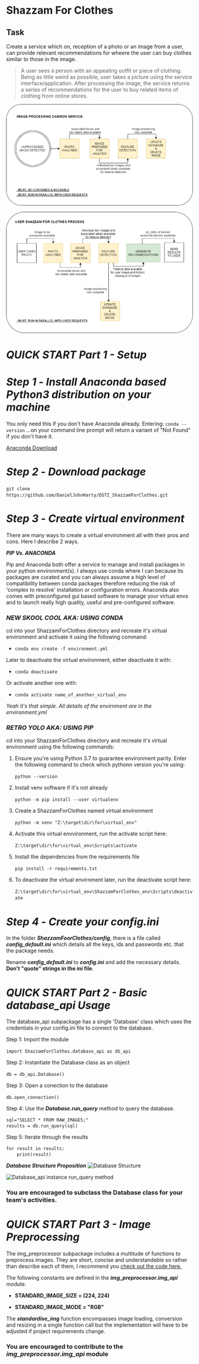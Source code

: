 # Shazzam For Clothes

## Task
Create a service which on, reception of a photo or an image from a user, can provide relevant recommendations for wheere the user can buy clothes similar to those in the image.

>A user sees a person with an appealing outfit or piece of clothing. Being as little weird as possible, user takes a picture using the service interface/application. After processing the image, the service returns a series of recommendations for the user to buy related items of clothing from online stores.

![Image Processing Daemon Service](https://github.com/DanielJohnHarty/DSTI_ShazzamForClothes/blob/master/Documents/imgs/img_proc_daemon.png)

![User Shazzam Process](https://github.com/DanielJohnHarty/DSTI_ShazzamForClothes/blob/master/Documents/imgs/user_shazzam_process.png)


# ***QUICK START Part 1 - Setup***

# ***Step 1*** - *Install Anaconda based Python3 distribution on your machine*

You only need this if you don't have Anaconda already. Entering:
```conda --version```
...on your command line prompt will return a variant of "Not Found" if you don't have it.


[Anaconda Download](https://www.anaconda.com/distribution/#download-section)


# ***Step 2*** - *Download package*

```git clone https://github.com/DanielJohnHarty/DSTI_ShazzamForClothes.git```

# ***Step 3*** - *Create virtual environment*

There are many ways to create a virtual environment all with their pros and cons. Here I describe 2 ways.

***PIP Vs. ANACONDA***

Pip and Anaconda both offer a service to manage and install packages in your python environment(s). I always use conda where I can because its packages are curated and you can always assume a high level of compatibility between conda packages therefore reducing the risk of 'complex to resolve' installation or configuration errors. Anaconda also comes with preconfigured gui based software to manage your virtual envs and to launch really high quality, useful and pre-configured software.


### ***NEW SKOOL COOL AKA: USING CONDA***

cd into your ShazzamForClothes directory and recreate it's virtual environment and activate it using the following command:

- ```conda env create -f environment.yml```
  
Later to deactivate the virtual environment, either deactivate it with:

- ```conda deactivate```

Or activate another one with:

- ```conda activate name_of_another_virtual_env```

*Yeah it's that simple. All details of the envirnment are in the environment.yml*

### ***RETRO YOLO AKA: USING PIP***

cd into your ShazzamForClothes directory and recreate it's virtual environment using the following commands:

1. Ensure you're using Python 3.7 to guarantee environment parity. Enter the following command to check which pythonn version you're using:

    ```python --version```

2. Install venv software if it's not already

   ```python -m pip install --user virtualenv```

3. Create a ShazzamForClothes named virtual environment

     ```python -m venv "Z:\target\dir\for\virtual_env"```

4. Activate this virtual envvironment, run the activate script here:
   
   ```Z:\target\dir\for\virtual_env\Scripts\activate```
  
5. Install the dependencies from the requirements file

    ```pip install -r requirements.txt```

6. To deactivate the virtual envirnment later, run the deactivate script here:
   
   ```Z:\target\dir\for\virtual_env\ShazzamForClothes_env\Scripts\deactivate```



# ***Step 4*** - *Create your config.ini*

In the folder ***ShazzamFoorClothes/config***, there is a file called ***config_default.ini*** which details all the keys, ids and passwords etc. that the package needs. 

Rename ***config_default.ini*** to ***config.ini*** and add the necessary details. **Don't "quote" strings in the ini file**.


# ***QUICK START Part 2 - Basic database_api Usage***

The database_api subpackage has a single 'Database' class which uses the credentials in your config.ini file to connect to the database.

Step 1: Import the module

```import ShazzamForClothes.database_api as db_api```

Step 2: Instantiate the Database class as an object

```db = db_api.Database()```

Step 3: Open a conection to the database

```db.open_connection()``` 

Step 4: Use the ***Database.run_query*** method to query the database.
```
sql="SELECT * FROM RAW_IMAGES;"
results = db.run_query(sql)
```

Step 5: Iterate through the results
```
for result in results:
    print(result)
```

***Database Structure Proposition***
![Database Structure](https://github.com/DanielJohnHarty/DSTI_ShazzamForClothes/blob/master/Documents/imgs/database_structure.png)

![Database_api instance run_query method](https://github.com/DanielJohnHarty/DSTI_ShazzamForClothes/blob/master/Documents/imgs/run_query.png)

### **You are encouraged to subclass the Database class for your team's activities.**


# ***QUICK START Part 3 - Image Preprocessing***

The img_preprocessor subpackage includes a multitude of functions to preprocess images. They are short, concise and understandable so rather than describe each of them, I recommend you [check out the code here.](https://github.com/DanielJohnHarty/DSTI_ShazzamForClothes/blob/master/ShazzamForClothes/img_preprocessor/img_api.py)

The following constants are defined in the ***img_preprocessor.img_api*** module:

- **STANDARD_IMAGE_SIZE = (224, 224)**

- **STANDARD_IMAGE_MODE = "RGB"**

The ***standardise_img*** function encompasses image loading, conversion and resizing in a single function call but the implementation will have to be adjusted if project requirements change.

### **You are encouraged to contribute to the ***img_preprocessor.img_api*** module**